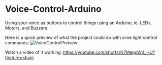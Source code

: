 # Voice-Control-Arduino
Using your voice as buttons to control things using an Arduino, ie. LEDs, Motors, and Buzzers. 

Here is a quick preview of what the project could do with sime light control commands:
![VoiceControlPreivew](https://github.com/user-attachments/assets/9c2750fb-d99a-456c-9cba-c7e41404f7a8)



Watch a video of it working: 
https://youtube.com/shorts/N7MeppW4_HU?feature=share

